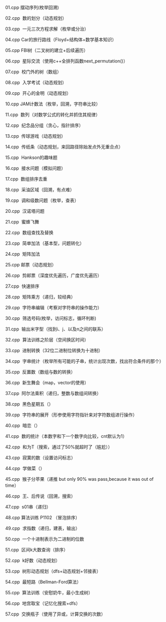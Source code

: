 01.cpp  摆动序列(枚举回溯)

02.cpp  数的划分（动态规划）

03.cpp  一元三次方程求解（枚举或分治）

04.cpp  Car的旅行路线（Floyd+结构体+数学基本知识）

05.cpp  FBI树（二叉树的建立+后续遍历）

06.cpp  星际交流（使用c++全排列函数next_permutation()）

07.cpp  校门外的树（数组）

08.cpp  入学考试（动态规划）

09.cpp  开心的金明（动态规划）

10.cpp  JAM计数法（枚举，回溯，字符串比较）

11.cpp  数列（对数学公式的转化并抓住其规律）

12.cpp  纪念品分组（贪心，指针排序）

13.cpp  传球游戏（动态规划）

14.cpp  传纸条（动态规划，来回路径除始发点外无重合点）

15.cpp  Hankson的趣味题

16.cpp  接水问题（模拟问题）

17.cpp  数组排序去重

18.cpp  采油区域（回溯，有点难）

19.cpp  调和级数问题（枚举，查表）

20.cpp  汉诺塔问题

21.cpp  蜜蜂飞舞

22.cpp  数组查找及替换

23.cpp  简单加法（基本型，问题转化）

24.cpp  矩阵加法

25.cpp 邮票（动态规划）

26.cpp  剪邮票（深度优先遍历，广度优先遍历）

27.cpp  快速排序

28.cpp  矩阵乘方（递归，较经典）

29.cpp  字符串编辑（考察对字符串的操作能力）

30.cpp  筛选号码(枚举，访问标志，循环判断)

31.cpp  输出米字型（找到i、j、以及n之间的联系）

32.cpp  算法训练之阶层（空间换区时间）

33.cpp  进制转换（32位二进制位转换为十进制）

34.cpp  字串统计（枚举所有可能的子串，统计出现次数，找出符合条件的那个）

35.cpp  反置数（数组与数的转换）

36.cpp  新生舞会（map，vector的使用）

37.cpp  阿尔法乘积（递归，整数与数组间转换）

38.cpp  黑色星期五（）

39.cpp  字符串的展开（形参使用字符指针来对字符数组进行操作）

40.cpp  暗恋（）

41.cpp  数的统计（本数字和下一个数字向比较，cnt默认为1）

42.cpp  和为T（搜索，通过了50%就超时了（尴尬））

43.cpp  寂寞的数（设置访问标志）

44.cpp  学做菜（）

45.cpp  猴子分苹果（递推 but only 90% was pass,because it was out of time）

46.cpp  王、后传说（回溯，搜索）

47.cpp  s01串（递归）

48.cpp  算法训练 P1102 （冒泡排序）

49.cpp  求指数（递归，建表，输出）

50.cpp  一个十进制表示为二进制的位数

51.cpp  区间k大数查询（排序）

52.cpp  k好数（动态规划）

53.cpp  树形动态规划（dfs+动态规划+邻接表）

54.cpp  最短路（Bellman-Ford算法）

55.cpp  算法训练（安慰奶牛，最小生成树）

56.cpp  地宫取宝（记忆化搜索+dfs）

57.cpp  交换瓶子（使用了异或，计算交换的次数）
